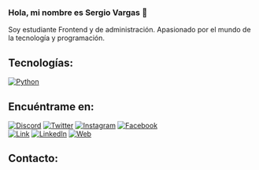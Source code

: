### Hola, mi nombre es Sergio Vargas 👋

Soy estudiante Frontend y de administración. Apasionado por el mundo de la tecnología y programación.

## Tecnologías:
[![Python](https://img.shields.io/badge/Python-yellow?style=for-the-badge&logo=python&logoColor=white&labelColor=101010)]()


## Encuéntrame en:


[![Discord](https://img.shields.io/badge/Discord-sergio-5865F2?style=for-the-badge&logo=discord&logoColor=white&labelColor=101010)](https://mouredev.com/discord)
[![Twitter](https://img.shields.io/badge/Twitter-@sergio-1DA1F2?style=for-the-badge&logo=twitter&logoColor=white&labelColor=101010)](https://twitter.com/mouredev)
[![Instagram](https://img.shields.io/badge/Instagram-@sergio-E4405F?style=for-the-badge&logo=instagram&logoColor=white&labelColor=101010)](https://instagram.com/mouredev)
[![Facebook](https://img.shields.io/badge/Facebook-@sergio-1877F2?style=for-the-badge&logo=facebook&logoColor=white&labelColor=101010)](https://facebook.com/mouredev)
</br>
[![Link](https://img.shields.io/badge/Link_Site-sergio.dev-39E09B?style=for-the-badge&logo=Linktree&logoColor=white&labelColor=101010)](https://mouredev.com)
[![LinkedIn](https://img.shields.io/badge/LinkedIn-sergio-0077B5?style=for-the-badge&logo=linkedin&logoColor=white&labelColor=101010)](https://www.linkedin.com/in/braismoure)
[![Web](https://img.shields.io/badge/Web-sergio.com-14a1f0?style=for-the-badge&logo=dev.to&logoColor=white&labelColor=101010)](https://mouredev.com)


## Contacto:



